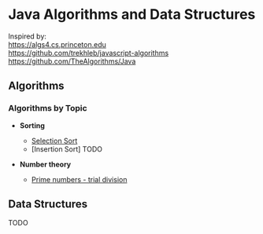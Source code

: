 # Java Algorithms and Data Structures

Inspired by:  
https://algs4.cs.princeton.edu  
https://github.com/trekhleb/javascript-algorithms  
https://github.com/TheAlgorithms/Java

## Algorithms

### Algorithms by Topic

* **Sorting**

  * [Selection Sort](src/algorithms/sorting/SelectionSort.java)
  * [Insertion Sort] TODO

* **Number theory**
  * [Prime numbers - trial division](src/algorithms/numbers/PrimesTrialDivision.java)

## Data Structures

TODO

